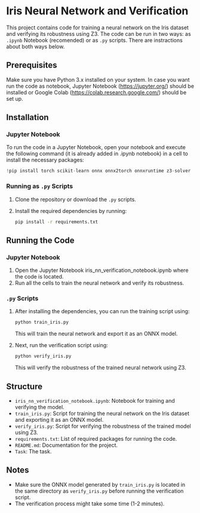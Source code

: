 
# Iris Neural Network and Verification

This project contains code for training a neural network on the Iris dataset and verifying its robustness using Z3. The code can be run in two ways: as `.ipynb` Notebook (recomended) or as `.py` scripts. There are instractions about both ways below.

## Prerequisites

Make sure you have Python 3.x installed on your system. In case you want run the code as notebook, Jupyter Notebook (https://jupyter.org/) should be installed or Google Colab (https://colab.research.google.com/) should be set up. 

## Installation

### Jupyter Notebook

To run the code in a Jupyter Notebook, open your notebook and execute the following command (it is already added in .ipynb notebook) in a cell to install the necessary packages:

```python
!pip install torch scikit-learn onnx onnx2torch onnxruntime z3-solver
```

### Running as `.py` Scripts

1. Clone the repository or download the `.py` scripts.
2. Install the required dependencies by running:

   ```bash
   pip install -r requirements.txt
   ```

## Running the Code

### Jupyter Notebook

1. Open the Jupyter Notebook iris_nn_verification_notebook.ipynb where the code is located.
2. Run all the cells to train the neural network and verify its robustness.

### `.py` Scripts

1. After installing the dependencies, you can run the training script using:

   ```bash
   python train_iris.py
   ```

   This will train the neural network and export it as an ONNX model.

2. Next, run the verification script using:

   ```bash
   python verify_iris.py
   ```

   This will verify the robustness of the trained neural network using Z3.

## Structure

- `iris_nn_verification_notebook.ipynb`: Notebook for training and verifying the model.
- `train_iris.py`: Script for training the neural network on the Iris dataset and exporting it as an ONNX model.
- `verify_iris.py`: Script for verifying the robustness of the trained model using Z3.
- `requirements.txt`: List of required packages for running the code.
- `README.md`: Documentation for the project.
- `Task`: The task.

## Notes

- Make sure the ONNX model generated by `train_iris.py` is located in the same directory as `verify_iris.py` before running the verification script.
- The verification process might take some time (1-2 minutes).
